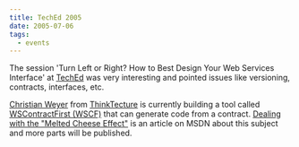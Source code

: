 ```yaml
---
title: TechEd 2005
date: 2005-07-06
tags: 
  - events
---
```


The session 'Turn Left or Right? How to Best Design Your Web Services Interface' at [TechEd](//www.mseventseurope.com/teched/05/pre/content/default.aspx“) was very interesting and pointed issues like versioning, contracts, interfaces, etc.

[Christian Weyer](http://www.thinktecture.com/staff/christian/default.html) from [ThinkTecture](https://www.thinktecture.com) is currently building a tool called [WSContractFirst (WSCF)](//www.thinktecture.com/wscf) that can generate code from a contract. [Dealing with the "Melted Cheese Effect"](http://msdn.microsoft.com/library/default.asp?url=/library/en-us/dnbda/html/meltedcheese.asp) is an article on MSDN about this subject and more parts will be published.
